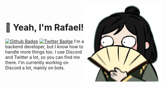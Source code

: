 <img align="right" width="250px" style="margin-top:-20px" src="https://github.com/RafaelWasFound/RafaelWasFound/blob/dev/Mini_Avatar.png?raw=true">


# 👋 Yeah, I'm Rafael!
[![Github Badge](https://img.shields.io/badge/-Github-000?style=flat-square&logo=Github&logoColor=white&link=https://github.com/RafaelWasFound/RafaelWasFound)](https://twitter.com/RafaelWasFound)
[![Twitter Badge](https://img.shields.io/badge/-Twitter-1ca0f1?style=flat-square&labelColor=1ca0f1&logo=twitter&logoColor=white&link=https://twitter.com/RafaelWasFound)](https://twitter.com/RafaelWasFound)
I'm a backend developer, but I know how to handle more things too. I use Discord and Twitter a lot, so you can find me there. I'm currently working on Discord a lot, mainly on bots.
